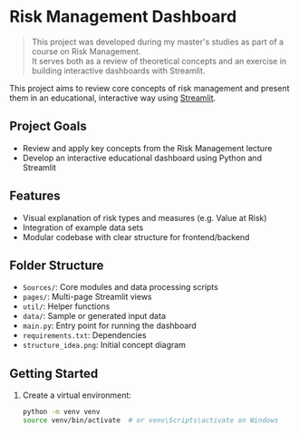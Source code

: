 # Risk Management Dashboard

> This project was developed during my master's studies as part of a course on Risk Management.  
> It serves both as a review of theoretical concepts and an exercise in building interactive dashboards with Streamlit.

This project aims to review core concepts of risk management and present them in an educational, interactive way using [Streamlit](https://streamlit.io/).


## Project Goals

- Review and apply key concepts from the Risk Management lecture
- Develop an interactive educational dashboard using Python and Streamlit

## Features

- Visual explanation of risk types and measures (e.g. Value at Risk)
- Integration of example data sets
- Modular codebase with clear structure for frontend/backend

## Folder Structure

- `Sources/`: Core modules and data processing scripts  
- `pages/`: Multi-page Streamlit views  
- `util/`: Helper functions  
- `data/`: Sample or generated input data  
- `main.py`: Entry point for running the dashboard  
- `requirements.txt`: Dependencies  
- `structure_idea.png`: Initial concept diagram

## Getting Started

1. Create a virtual environment:
   ```bash
   python -m venv venv
   source venv/bin/activate  # or venv\Scripts\activate on Windows
